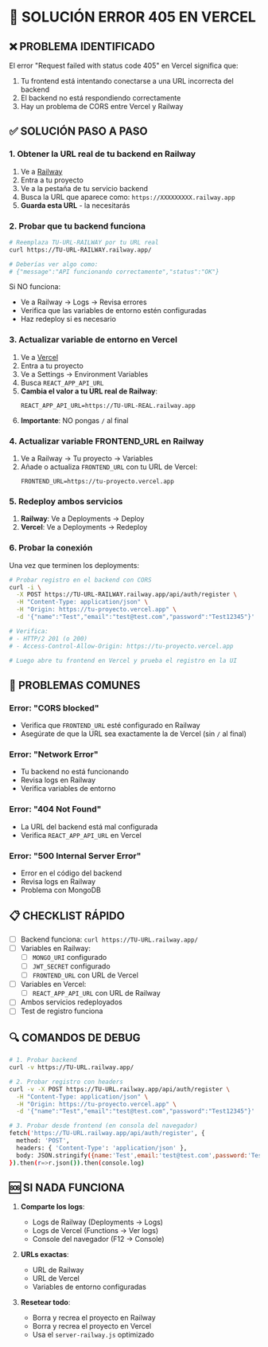 # 🔧 SOLUCIÓN ERROR 405 EN VERCEL

## ❌ PROBLEMA IDENTIFICADO
El error "Request failed with status code 405" en Vercel significa que:
1. Tu frontend está intentando conectarse a una URL incorrecta del backend
2. El backend no está respondiendo correctamente
3. Hay un problema de CORS entre Vercel y Railway

## ✅ SOLUCIÓN PASO A PASO

### 1. **Obtener la URL real de tu backend en Railway**
1. Ve a [Railway](https://railway.app)
2. Entra a tu proyecto
3. Ve a la pestaña de tu servicio backend
4. Busca la URL que aparece como: `https://XXXXXXXXX.railway.app`
5. **Guarda esta URL** - la necesitarás

### 2. **Probar que tu backend funciona**
```bash
# Reemplaza TU-URL-RAILWAY por tu URL real
curl https://TU-URL-RAILWAY.railway.app/

# Deberías ver algo como:
# {"message":"API funcionando correctamente","status":"OK"}
```

Si NO funciona:
- Ve a Railway → Logs → Revisa errores
- Verifica que las variables de entorno estén configuradas
- Haz redeploy si es necesario

### 3. **Actualizar variable de entorno en Vercel**
1. Ve a [Vercel](https://vercel.com)
2. Entra a tu proyecto
3. Ve a Settings → Environment Variables
4. Busca `REACT_APP_API_URL`
5. **Cambia el valor a tu URL real de Railway**:
   ```
   REACT_APP_API_URL=https://TU-URL-REAL.railway.app
   ```
6. **Importante**: NO pongas `/` al final

### 4. **Actualizar variable FRONTEND_URL en Railway**
1. Ve a Railway → Tu proyecto → Variables
2. Añade o actualiza `FRONTEND_URL` con tu URL de Vercel:
   ```
   FRONTEND_URL=https://tu-proyecto.vercel.app
   ```

### 5. **Redeploy ambos servicios**
1. **Railway**: Ve a Deployments → Deploy
2. **Vercel**: Ve a Deployments → Redeploy

### 6. **Probar la conexión**
Una vez que terminen los deployments:

```bash
# Probar registro en el backend con CORS
curl -i \
  -X POST https://TU-URL-RAILWAY.railway.app/api/auth/register \
  -H "Content-Type: application/json" \
  -H "Origin: https://tu-proyecto.vercel.app" \
  -d '{"name":"Test","email":"test@test.com","password":"Test12345"}'

# Verifica:
# - HTTP/2 201 (o 200)
# - Access-Control-Allow-Origin: https://tu-proyecto.vercel.app

# Luego abre tu frontend en Vercel y prueba el registro en la UI
```

## 🚨 PROBLEMAS COMUNES

### Error: "CORS blocked"
- Verifica que `FRONTEND_URL` esté configurado en Railway
- Asegúrate de que la URL sea exactamente la de Vercel (sin `/` al final)

### Error: "Network Error" 
- Tu backend no está funcionando
- Revisa logs en Railway
- Verifica variables de entorno

### Error: "404 Not Found"
- La URL del backend está mal configurada
- Verifica `REACT_APP_API_URL` en Vercel

### Error: "500 Internal Server Error"
- Error en el código del backend
- Revisa logs en Railway
- Problema con MongoDB

## 📋 CHECKLIST RÁPIDO

- [ ] Backend funciona: `curl https://TU-URL.railway.app/`
- [ ] Variables en Railway:
  - [ ] `MONGO_URI` configurado
  - [ ] `JWT_SECRET` configurado  
  - [ ] `FRONTEND_URL` con URL de Vercel
- [ ] Variables en Vercel:
  - [ ] `REACT_APP_API_URL` con URL de Railway
- [ ] Ambos servicios redeployados
- [ ] Test de registro funciona

## 🔍 COMANDOS DE DEBUG

```bash
# 1. Probar backend
curl -v https://TU-URL.railway.app/

# 2. Probar registro con headers
curl -v -X POST https://TU-URL.railway.app/api/auth/register \
  -H "Content-Type: application/json" \
  -H "Origin: https://tu-proyecto.vercel.app" \
  -d '{"name":"Test","email":"test@test.com","password":"Test12345"}'

# 3. Probar desde frontend (en consola del navegador)
fetch('https://TU-URL.railway.app/api/auth/register', {
  method: 'POST',
  headers: { 'Content-Type': 'application/json' },
  body: JSON.stringify({name:'Test',email:'test@test.com',password:'Test12345'})
}).then(r=>r.json()).then(console.log)
```

## 🆘 SI NADA FUNCIONA

1. **Comparte los logs**:
   - Logs de Railway (Deployments → Logs)
   - Logs de Vercel (Functions → Ver logs)
   - Console del navegador (F12 → Console)

2. **URLs exactas**:
   - URL de Railway
   - URL de Vercel
   - Variables de entorno configuradas

3. **Resetear todo**:
   - Borra y recrea el proyecto en Railway
   - Borra y recrea el proyecto en Vercel
   - Usa el `server-railway.js` optimizado
